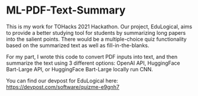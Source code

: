 # ML-PDF-Text-Summary

This is my work for TOHacks 2021 Hackathon. Our project, EduLogical, aims to provide a better studying tool for students by summarizing long papers into the salient points.
There would be a multiple-choice quiz functionality based on the summarized text as well as fill-in-the-blanks. 

For my part, I wrote this code to convert PDF inputs into text, and then summarize the text using 3 different options: OpenAI API, HuggingFace Bart-Large API, or HuggingFace Bart-Large locally run CNN.

You can find our devpost for EduLogical here: https://devpost.com/software/quizme-e9gnh7

